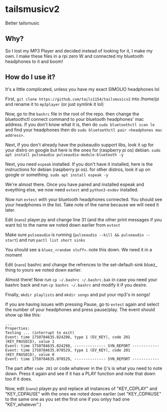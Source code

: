 # tailsmusicv2

Better tailsmusic

## Why?

So I lost my MP3 Player and decided instead of looking for it, I make my own. I make these files in a rpi zero W and connected my bluetooth headphones to it and boom!


## How do I use it?

It's a little complicated, unless you have my exact SIMOLIO headphones lol




First, `git clone https://github.com/tails1154/tailsmusicv2` into /home/pi and rename it to `mp3player` (or just symlink it lol)



Now, go to the `bashrc` file in the root of the repo. then change the bluetoothctl connect command to your bluetooth headphones' mac address. If you don't know what it is, then do `sudo bluetoothctl scan le` and find your headphones then do `sudo bluetoothctl pair <headphones mac address>`.

Next, If you don't already have the pulseaudio support libs, look it up for your distro on google but here is the ones for (raspberry pi os) debian.  `sudo apt install pulseaudio pulseaudio-module-bluetooth -y`

Next, you need `espeak` installed. If you don't have it installed, here is the instructions for debian (raspberry pi os). for other distros, look it up on google or something.    `sudo apt install espeak -y`

We're almost there. Once you have paired and installed espeak and eveything else, we now need `evtest`  and `python3-evdev` installed.




Now run `evtest` with your bluetooth headphones connected. You should see your headphones in the list. Take note of the name because we will need it later.



Edit (`nano`) player.py and change line 31 (and the other print messages if you want to) to the name we noted down earlier from `evtest`




Make sure `pulseaudio` is running (`pulseaudio --kill && pulseaudio --start`) and run `pactl list short sinks`


You should see a `bluez_<random stuff>`. note this down. We need it in a moment

Edit (`nano`) bashrc and change the refrences to the set-default-sink bluez_ thing to yours we noted down earlier.





Almost there! Now run `cp ~/.bashrc ~/.bashrc.bak` in case you need your bashrc back and run `cp bashrc ~/.bashrc` and modify it if you desire.



Finally, `mkdir playlists` and `mkdir songs` and put your mp3's in songs!


If you are having issues with pressing Pause, go to `evtest` again and select the number of your headphones and press pause/play. The event should show up like this:

```
...
Properties:
Testing ... (interrupt to exit)
Event: time 1750784635.024298, type 1 (EV_KEY), code 201 (KEY_PAUSECD), value 1
Event: time 1750784635.024298, -------------- SYN_REPORT ------------
Event: time 1750784635.070529, type 1 (EV_KEY), code 201 (KEY_PAUSECD), value 0
Event: time 1750784635.070529, -------------- SYN_REPORT ------------
```
The part after `code 201` or code whatever in the ()'s is what you need to note down. Press it again and see if it has a PLAY function and note that down too if it does.

Now, edit (`nano`) player.py and replace all instances of "KEY_CDPLAY" and "KEY_CDPAUSE" with the ones we noted down earlier (set "KEY_CDPAUSE" to the same one as you set the first one if you onlyy had one "KEY_whatever".)
